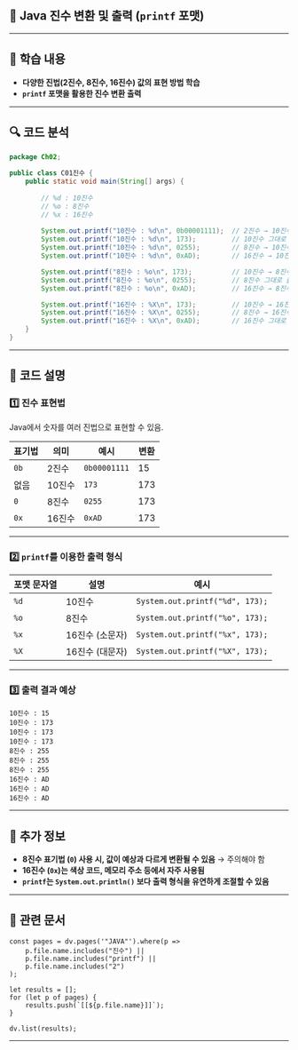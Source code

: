 ## 📝 Java 진수 변환 및 출력 (`printf` 포맷)
---

## 📌 학습 내용

- **다양한 진법(2진수, 8진수, 16진수) 값의 표현 방법 학습**
- **`printf` 포맷을 활용한 진수 변환 출력**

---

## 🔍 코드 분석

```java
package Ch02;

public class C01진수 {
    public static void main(String[] args) {
        
        // %d : 10진수
        // %o : 8진수
        // %x : 16진수
        
        System.out.printf("10진수 : %d\n", 0b00001111);  // 2진수 → 10진수 변환
        System.out.printf("10진수 : %d\n", 173);         // 10진수 그대로 출력
        System.out.printf("10진수 : %d\n", 0255);        // 8진수 → 10진수 변환 (0255 = 173)
        System.out.printf("10진수 : %d\n", 0xAD);        // 16진수 → 10진수 변환 (0xAD = 173)

        System.out.printf("8진수 : %o\n", 173);          // 10진수 → 8진수 변환
        System.out.printf("8진수 : %o\n", 0255);         // 8진수 그대로 출력
        System.out.printf("8진수 : %o\n", 0xAD);         // 16진수 → 8진수 변환

        System.out.printf("16진수 : %X\n", 173);         // 10진수 → 16진수 변환
        System.out.printf("16진수 : %X\n", 0255);        // 8진수 → 16진수 변환
        System.out.printf("16진수 : %X\n", 0xAD);        // 16진수 그대로 출력
    }
}
```

---

## 🔎 코드 설명

### 1️⃣ **진수 표현법**

Java에서 숫자를 여러 진법으로 표현할 수 있음.

|표기법|의미|예시|변환|
|---|---|---|---|
|`0b`|2진수|`0b00001111`|15|
|없음|10진수|`173`|173|
|`0`|8진수|`0255`|173|
|`0x`|16진수|`0xAD`|173|

---

### 2️⃣ **`printf`를 이용한 출력 형식**

|포맷 문자열|설명|예시|
|---|---|---|
|`%d`|10진수|`System.out.printf("%d", 173);`|
|`%o`|8진수|`System.out.printf("%o", 173);`|
|`%x`|16진수 (소문자)|`System.out.printf("%x", 173);`|
|`%X`|16진수 (대문자)|`System.out.printf("%X", 173);`|

---

### 3️⃣ **출력 결과 예상**

```plaintext
10진수 : 15
10진수 : 173
10진수 : 173
10진수 : 173
8진수 : 255
8진수 : 255
8진수 : 255
16진수 : AD
16진수 : AD
16진수 : AD
```

---

## 🔎 추가 정보

- **8진수 표기법 (`0`) 사용 시, 값이 예상과 다르게 변환될 수 있음** → 주의해야 함
- **16진수 (`0x`)는 색상 코드, 메모리 주소 등에서 자주 사용됨**
- **`printf`는 `System.out.println()` 보다 출력 형식을 유연하게 조절할 수 있음**

---

## 📌 관련 문서

```dataviewjs
const pages = dv.pages('"JAVA"').where(p => 
    p.file.name.includes("진수") || 
    p.file.name.includes("printf") || 
    p.file.name.includes("2")
);

let results = [];
for (let p of pages) {
    results.push(`[[${p.file.name}]]`);  
}

dv.list(results);
```

---
